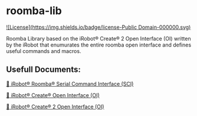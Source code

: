 roomba-lib
================================================================================
[![License](https://img.shields.io/badge/license-Public Domain-000000.svg)](http://creativecommons.org/publicdomain/zero/1.0/)

Roomba Library based on the iRobot® Create® 2 Open Interface (OI) written by 
the iRobot that enumurates the entire roomba open interface and defines useful 
commands and macros.

Usefull Documents:
--------------------------------------------------------------------------------

[:page_facing_up: iRobot® Roomba® Serial Command Interface (SCI)](http://www.irobot.com/filelibrary/pdfs/hrd/create/Create%20Open%20Interface_v2.pdf "Serial Command Interface")

[:page_facing_up: iRobot® Create® Open Interface (OI)](http://www.irobot.com/filelibrary/pdfs/hrd/create/Create%20Open%20Interface_v2.pdf "Create Open Interface")

[:page_facing_up: iRobot® Create® 2 Open Interface (OI)](http://www.irobot.com/~/media/MainSite/PDFs/About/STEM/Create/create_2_Open_Interface_Spec.pdf "Create 2 Open Interface")
